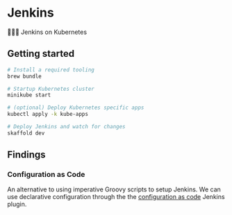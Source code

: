 # Jenkins

🤵🏼‍♂️ Jenkins on Kubernetes

## Getting started


```bash
# Install a required tooling
brew bundle

# Startup Kubernetes cluster
minikube start

# (optional) Deploy Kubernetes specific apps
kubectl apply -k kube-apps

# Deploy Jenkins and watch for changes
skaffold dev
```

## Findings

### Configuration as Code

An alternative to using imperative Groovy scripts to setup Jenkins. We can use declarative configuration through the the [configuration as code](https://github.com/jenkinsci/configuration-as-code-plugin) Jenkins plugin.
